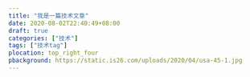 ```yaml
---
title: "我是一篇技术文章"
date: 2020-08-02T22:40:49+08:00
draft: true
categories: ["技术"]
tags: ["技术tag"]
plocation: top_right_four
pbackground: https://static.is26.com/uploads/2020/04/usa-45-1.jpg
---
```


